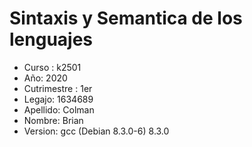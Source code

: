 # Sintaxis y Semantica de los lenguajes

* Curso : 	        k2501	
* Año: 		        2020
* Cutrimestre : 	1er 
* Legajo:		    1634689
* Apellido:	        Colman	
* Nombre:		    Brian
* Version:          gcc (Debian 8.3.0-6) 8.3.0



